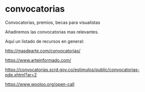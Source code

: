 # convocatorias
Convocatorias, premios, becas para visualistas

Añadiremos las convocatorias mas relevantes. 

Aquí un listado de recursos en general:

http://masdearte.com/convocatorias/

https://www.arteinformado.com/

https://convocatorias.scrd.gov.co/estimulos/public/convocatorias-pde.xhtml?ar=2

https://www.wooloo.org/open-call


